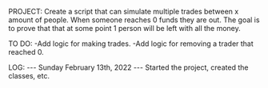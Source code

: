 PROJECT:
Create a script that can simulate multiple trades between x amount of people. When someone reaches 0 funds they are out. The goal is to prove that that at some point 1 person will be left with all the money.

TO DO:
-Add logic for making trades.
-Add logic for removing a trader that reached 0.

LOG:
--- Sunday February 13th, 2022 ---
Started the project, created the classes, etc.

